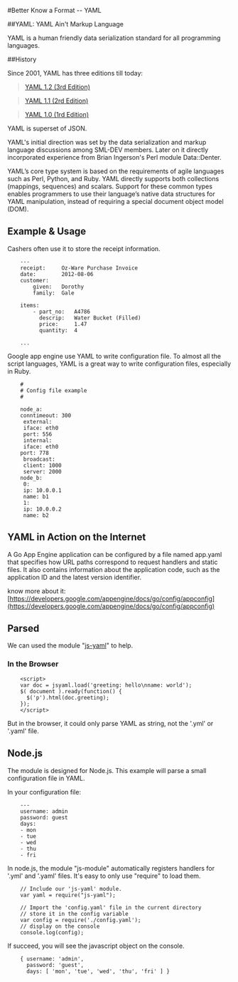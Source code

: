#Better Know a Format -- YAML


##YAML: YAML Ain't Markup Language

YAML is a human friendly data serialization standard for all programming languages.

##History

Since 2001, YAML has three editions till today:
>  [YAML 1.2 (3rd Edition)](http://www.yaml.org/spec/1.2/spec.html)

>  [YAML 1.1 (2rd Edition)](http://yaml.org/spec/1.1/)

>  [YAML 1.0 (1rd Edition)](http://yaml.org/spec/1.0/)	

YAML is superset of JSON.

YAML's initial direction was set by the data serialization and markup language discussions among SML-DEV members. Later on it directly incorporated experience from Brian Ingerson's Perl module Data::Denter. 

YAML’s core type system is based on the requirements of agile languages such as Perl, Python, and Ruby. YAML directly supports both collections (mappings, sequences) and scalars. Support for these common types enables programmers to use their language’s native data structures for YAML manipulation, instead of requiring a special document object model (DOM).

## Example & Usage

Cashers often use it to store the receipt information.

		---
		receipt:     Oz-Ware Purchase Invoice
		date:        2012-08-06
		customer:
		    given:   Dorothy
		    family:  Gale

		items:
		    - part_no:   A4786
		      descrip:   Water Bucket (Filled)
		      price:     1.47
		      quantity:  4

		...

Google app engine use YAML to write configuration file. To almost all the script languages, YAML is a great way to write configuration files, especially in Ruby.
				
		# 
		# Config file example 
		# 

		node_a: 
		conntimeout: 300 
		 external: 
		 iface: eth0 
		 port: 556 
		 internal: 
		 iface: eth0 
		port: 778 
		 broadcast: 
		 client: 1000 
		 server: 2000 
		node_b: 
		 0: 
		 ip: 10.0.0.1 
		 name: b1 
		 1: 
		 ip: 10.0.0.2 
		 name: b2 

## YAML in Action on the Internet

A Go App Engine application can be configured by a file named app.yaml that specifies how URL paths correspond to request handlers and static files. It also contains information about the application code, such as the application ID and the latest version identifier.

know more about it: [https://developers.google.com/appengine/docs/go/config/appconfig](https://developers.google.com/appengine/docs/go/config/appconfig)

## Parsed 

We can used the module "[js-yaml](https://github.com/nodeca/js-yaml)" to help.

### In the Browser 

		<script>
		var doc = jsyaml.load('greeting: hello\nname: world');
		$( document ).ready(function() {
		  $('p').html(doc.greeting);
		});
		</script>

But in the browser, it could only parse YAML as string, not the '.yml' or '.yaml' file.

## Node.js

The module is designed for Node.js.
This example will parse a small configuration file in YAML.

In your configuration file:

		---
		username: admin
		password: guest
		days:
		- mon
		- tue
		- wed
		- thu
		- fri

In node.js, the module "js-module" automatically registers handlers for '.yml' and '.yaml' files. It's easy to only use "require" to load them.

		// Include our 'js-yaml' module.
		var yaml = require("js-yaml");

		// Import the 'config.yaml' file in the current directory
		// store it in the config variable
		var config = require('./config.yaml');
		// display on the console
		console.log(config);

If succeed, you will see the javascript object on the console.

		{ username: 'admin',
		  password: 'guest',
		  days: [ 'mon', 'tue', 'wed', 'thu', 'fri' ] }
